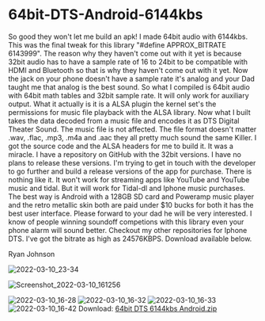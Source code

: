 
# 64bit-DTS-Android-6144kbs

So good they won't let me build an apk! I made 64bit audio with 6144kbs. This was the final tweak for this library "#define APPROX_BITRATE 6143999". The reason why they haven't come out with it yet is because 32bit audio has to have a sample rate of 16 to 24bit to be compatible with HDMI and Bluetooth so that is why they haven't come out with it yet. Now the jack on your phone doesn't have a sample rate it's analog and your Dad taught me that analog is the best sound. So what I compiled is 64bit audio with 64bit math tables and 32bit sample rate. It will only work for auxiliary output. What it actually is it is a ALSA plugin the kernel set's the permissions for music file playback with the ALSA library. Now what I built takes the data decoded from a music file and encodes it as DTS Digital Theater Sound. The music file is not affected. The file format doesn't matter .wav, .flac, .mp3, .m4a and .aac they all pretty much sound the same Killer. I got the source code and the ALSA headers for me to build it. It was a miracle. I have a repository on GitHub with the 32bit versions. I have no plans to release these versions. I'm trying to get in touch with the developer to go further and build a release versions of the app for purchase. There is nothing like it. It won't work for streaming apps like YouTube and YouTube music and tidal. But it will work for Tidal-dl and Iphone music purchases. The best way is Android with a 128GB SD card and Poweramp music player and the retro metallic skin both are paid under $10 bucks for both it has the best user interface. Please forward to your dad he will be very interested. I know of people winning soundoff competions with this library even your phone alarm will sound better. Checkout my other repositories for Iphone DTS. I've got the bitrate as high as 24576KBPS. Download available below.



Ryan Johnson

![2022-03-10_23-34](https://user-images.githubusercontent.com/51103416/157823819-0c4dbe52-e659-4983-9016-0eb55f284f80.png)

![Screenshot_2022-03-10_161256](https://user-images.githubusercontent.com/51103416/157777024-d6382ca1-430f-4b6f-85c4-8069f0033922.jpg)

![2022-03-10_16-28](https://user-images.githubusercontent.com/51103416/157778438-f7a97833-15e3-487b-ad0b-29e9e09d2e51.png)
![2022-03-10_16-32](https://user-images.githubusercontent.com/51103416/157778778-96f0c784-2f85-4f44-947c-2a3079c63292.png)
![2022-03-10_16-33](https://user-images.githubusercontent.com/51103416/157778783-a1d1c759-3c2e-4158-8972-ff42d35ca583.png)
![2022-03-10_16-42](https://user-images.githubusercontent.com/51103416/157854772-15039328-57e4-476e-ab7c-cae78121673b.png)
Download:
[64bit DTS 6144kbs Android.zip](https://github.com/toshiba6012/64bit-DTS-Android/files/8230032/64bit.DTS.6144kbs.Android.zip)

